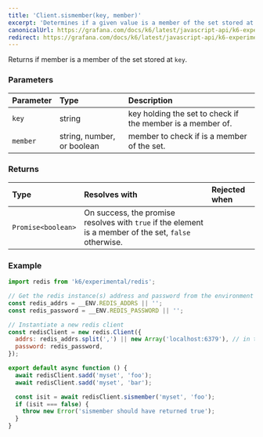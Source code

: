 ```yaml
---
title: 'Client.sismember(key, member)'
excerpt: 'Determines if a given value is a member of the set stored at `key`.'
canonicalUrl: https://grafana.com/docs/k6/latest/javascript-api/k6-experimental/redis/client/client-sismember/
redirect: https://grafana.com/docs/k6/latest/javascript-api/k6-experimental/redis/client/client-sismember/
---
```


Returns if member is a member of the set stored at `key`.

### Parameters

| Parameter | Type   | Description                                                |
| :-------- | :----- | :--------------------------------------------------------- |
| `key`     | string | key holding the set to check if the member is a member of. |
| `member`  | string, number, or boolean    | member to check if is a member of the set.                 |


### Returns

| Type               | Resolves with                                                                                                     | Rejected when |
| :----------------- | :------------------------------------------------------------------------------------------------------------- | :------- |
| `Promise<boolean>` | On success, the promise resolves with `true` if the element is a member of the set, `false` otherwise. |          |

### Example

<CodeGroup labels={[]}>

```javascript
import redis from 'k6/experimental/redis';

// Get the redis instance(s) address and password from the environment
const redis_addrs = __ENV.REDIS_ADDRS || '';
const redis_password = __ENV.REDIS_PASSWORD || '';

// Instantiate a new redis client
const redisClient = new redis.Client({
  addrs: redis_addrs.split(',') || new Array('localhost:6379'), // in the form of 'host:port', separated by commas
  password: redis_password,
});

export default async function () {
  await redisClient.sadd('myset', 'foo');
  await redisClient.sadd('myset', 'bar');

  const isit = await redisClient.sismember('myset', 'foo');
  if (isit === false) {
    throw new Error('sismember should have returned true');
  }
}
```

</CodeGroup>